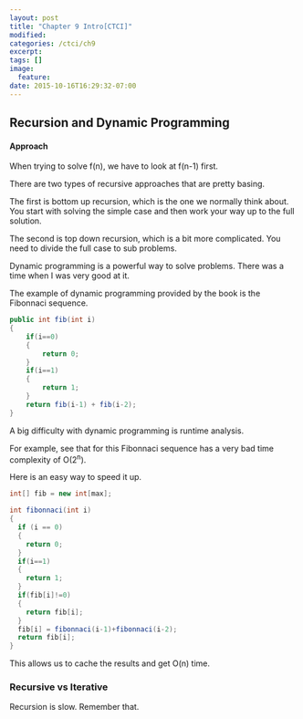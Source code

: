 ```yaml
---
layout: post
title: "Chapter 9 Intro[CTCI]"
modified:
categories: /ctci/ch9
excerpt:
tags: []
image:
  feature:
date: 2015-10-16T16:29:32-07:00
---
```

## Recursion and Dynamic Programming

#### Approach

When trying to solve f(n), we have to look at f(n-1) first.

There are two types of recursive approaches that are pretty basing.

The first is bottom up recursion, which is the one we normally think about.  You start with solving the simple case and then work your way up to the full solution.

The second is top down recursion, which is a bit more complicated.  You need to divide the full case to sub problems.

Dynamic programming is a powerful way to solve problems.  There was a time when I was very good at it.

The example of dynamic programming provided by the book is the Fibonnaci sequence.

```java
public int fib(int i)
{
	if(i==0)
	{
		return 0;
	}
	if(i==1)
	{
		return 1;
	}
	return fib(i-1) + fib(i-2);
}
```

A big difficulty with dynamic programming is runtime analysis.  

For example, see that for this Fibonnaci sequence has a very bad time complexity of O(2<sup>n</sup>).

Here is an easy way to speed it up.

```java
int[] fib = new int[max];

int fibonnaci(int i)
{
  if (i == 0)
  {
    return 0;
  }
  if(i==1)
  {
    return 1;
  }
  if(fib[i]!=0)
  {
    return fib[i];
  }
  fib[i] = fibonnaci(i-1)+fibonnaci(i-2);
  return fib[i];
}
```

This allows us to cache the results and get O(n) time.

### Recursive vs Iterative

Recursion is slow.  Remember that.
